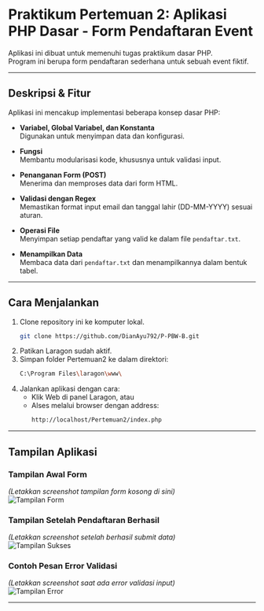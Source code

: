 # Praktikum Pertemuan 2: Aplikasi PHP Dasar - Form Pendaftaran Event  

Aplikasi ini dibuat untuk memenuhi tugas praktikum dasar PHP.  
Program ini berupa form pendaftaran sederhana untuk sebuah event fiktif.  

---

## Deskripsi & Fitur  

Aplikasi ini mencakup implementasi beberapa konsep dasar PHP:  

- **Variabel, Global Variabel, dan Konstanta**  
  Digunakan untuk menyimpan data dan konfigurasi.  

- **Fungsi**  
  Membantu modularisasi kode, khususnya untuk validasi input.  

- **Penanganan Form (POST)**  
  Menerima dan memproses data dari form HTML.  

- **Validasi dengan Regex**  
  Memastikan format input email dan tanggal lahir (DD-MM-YYYY) sesuai aturan.  

- **Operasi File**  
  Menyimpan setiap pendaftar yang valid ke dalam file `pendaftar.txt`.  

- **Menampilkan Data**  
  Membaca data dari `pendaftar.txt` dan menampilkannya dalam bentuk tabel.  

---

## Cara Menjalankan  
1. Clone repository ini ke komputer lokal.  
   ```bash
   git clone https://github.com/DianAyu792/P-PBW-B.git
   ```
2. Patikan Laragon sudah aktif.
3. Simpan folder Pertemuan2 ke dalam direktori:
   ```bash
   C:\Program Files\laragon\www\
   ```
4. Jalankan aplikasi dengan cara:
   - Klik Web di panel Laragon, atau
   - Alses melalui browser dengan address:
     ```bash
     http://localhost/Pertemuan2/index.php
     ```

---

## Tampilan Aplikasi  

### Tampilan Awal Form  
*(Letakkan screenshot tampilan form kosong di sini)*  
![Tampilan Form](C:\Users\imayz\OneDrive\Pictures\Screenshots\TampilanForm.png)  

### Tampilan Setelah Pendaftaran Berhasil  
*(Letakkan screenshot setelah berhasil submit data)*  
![Tampilan Sukses](C:\Users\imayz\OneDrive\Pictures\Screenshots\TampilanBerhasil.png)  

### Contoh Pesan Error Validasi  
*(Letakkan screenshot saat ada error validasi input)*  
![Tampilan Error](C:\Users\imayz\OneDrive\Pictures\Screenshots\TampilanError.png)  

---

